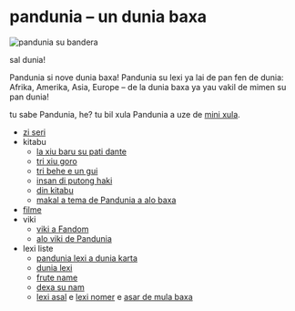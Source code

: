 # pandunia – un dunia baxa

![](http://www.pandunia.info/bandir/bandir.png "pandunia su bandera")

sal dunia!

Pandunia si nove dunia baxa!
Pandunia su lexi ya lai de pan fen de dunia:
Afrika, Amerika, Asia, Europe
– de la dunia baxa ya yau vakil de mimen su pan dunia!

tu sabe Pandunia, he?
tu bil xula Pandunia a uze de [mini xula](mini_xule.html).


* [zi seri](abc.md)
* kitabu
    * [la xiu baru su pati dante](baru_dante.md)
    * [tri xiu goro](3_lil_gurube.md)
    * [tri behe e un gui](3_buze_e_guye.md)
    * [insan di putong haki](putong_hake.md)
    * [din kitabu](dini_kitabe.md)
    * [makal a tema de Pandunia a alo baxa](makal_tema_pandunia.md)
* [filme](filme.md)
* viki
    * [viki a Fandom](https://pandunia.fandom.com/)
    * [alo viki de Pandunia](http://eo.pandunia.wikia.com/wiki/Ali_pandunia_wikia)
* lexi liste
    * [pandunia lexi a dunia karta](http://www.pandunia.info/lexikarta/index.html)
    * [dunia lexi](lexi/dunia_loge.html)
    * [frute name](lexi/pal.html)
    * [dexa su nam](dexa_nam.md)
    * [lexi asal](leksaslia.md) e [lexi nomer](lexi_nume.md) e [asar de mula baxa](asar_da_mulbax.md)

